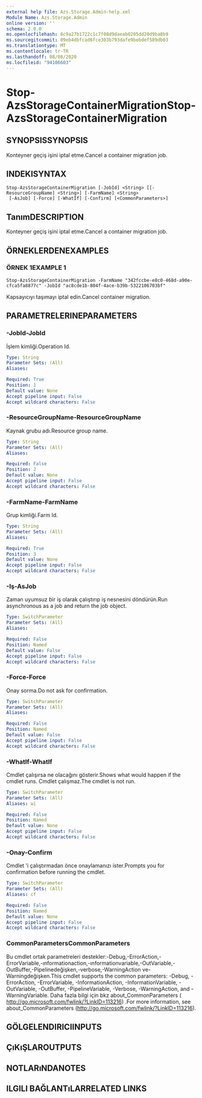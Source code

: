 ```yaml
---
external help file: Azs.Storage.Admin-help.xml
Module Name: Azs.Storage.Admin
online version: ''
schema: 2.0.0
ms.openlocfilehash: 8c9a27b1722c1c7f08d9daeab0205dd20d9ba8b9
ms.sourcegitcommit: 09eb4dbfcad6fce303b793dafe9bebdef589db03
ms.translationtype: MT
ms.contentlocale: tr-TR
ms.lasthandoff: 08/08/2020
ms.locfileid: "94106603"
---
```

# <span data-ttu-id="72f07-101">Stop-AzsStorageContainerMigration</span><span class="sxs-lookup"><span data-stu-id="72f07-101">Stop-AzsStorageContainerMigration</span></span>

## <span data-ttu-id="72f07-102">SYNOPSIS</span><span class="sxs-lookup"><span data-stu-id="72f07-102">SYNOPSIS</span></span>
<span data-ttu-id="72f07-103">Konteyner geçiş işini iptal etme.</span><span class="sxs-lookup"><span data-stu-id="72f07-103">Cancel a container migration job.</span></span>

## <span data-ttu-id="72f07-104">INDEKI</span><span class="sxs-lookup"><span data-stu-id="72f07-104">SYNTAX</span></span>

```
Stop-AzsStorageContainerMigration [-JobId] <String> [[-ResourceGroupName] <String>] [-FarmName] <String>
 [-AsJob] [-Force] [-WhatIf] [-Confirm] [<CommonParameters>]
```

## <span data-ttu-id="72f07-105">Tanım</span><span class="sxs-lookup"><span data-stu-id="72f07-105">DESCRIPTION</span></span>
<span data-ttu-id="72f07-106">Konteyner geçiş işini iptal etme.</span><span class="sxs-lookup"><span data-stu-id="72f07-106">Cancel a container migration job.</span></span>

## <span data-ttu-id="72f07-107">ÖRNEKLERDEN</span><span class="sxs-lookup"><span data-stu-id="72f07-107">EXAMPLES</span></span>

### <span data-ttu-id="72f07-108">ÖRNEK 1</span><span class="sxs-lookup"><span data-stu-id="72f07-108">EXAMPLE 1</span></span>
```
Stop-AzsStorageContainerMigration -FarmName "342fccbe-e8c0-468d-a90e-cfca5fa8877c" -JobId "ac8cde1b-804f-4ace-b39b-5322106703bf"
```

<span data-ttu-id="72f07-109">Kapsayıcıyı taşımayı iptal edin.</span><span class="sxs-lookup"><span data-stu-id="72f07-109">Cancel container migration.</span></span>

## <span data-ttu-id="72f07-110">PARAMETRELERINE</span><span class="sxs-lookup"><span data-stu-id="72f07-110">PARAMETERS</span></span>

### <span data-ttu-id="72f07-111">-JobId</span><span class="sxs-lookup"><span data-stu-id="72f07-111">-JobId</span></span>
<span data-ttu-id="72f07-112">İşlem kimliği.</span><span class="sxs-lookup"><span data-stu-id="72f07-112">Operation Id.</span></span>

```yaml
Type: String
Parameter Sets: (All)
Aliases:

Required: True
Position: 1
Default value: None
Accept pipeline input: False
Accept wildcard characters: False
```

### <span data-ttu-id="72f07-113">-ResourceGroupName</span><span class="sxs-lookup"><span data-stu-id="72f07-113">-ResourceGroupName</span></span>
<span data-ttu-id="72f07-114">Kaynak grubu adı.</span><span class="sxs-lookup"><span data-stu-id="72f07-114">Resource group name.</span></span>

```yaml
Type: String
Parameter Sets: (All)
Aliases:

Required: False
Position: 2
Default value: None
Accept pipeline input: False
Accept wildcard characters: False
```

### <span data-ttu-id="72f07-115">-FarmName</span><span class="sxs-lookup"><span data-stu-id="72f07-115">-FarmName</span></span>
<span data-ttu-id="72f07-116">Grup kimliği.</span><span class="sxs-lookup"><span data-stu-id="72f07-116">Farm Id.</span></span>

```yaml
Type: String
Parameter Sets: (All)
Aliases:

Required: True
Position: 3
Default value: None
Accept pipeline input: False
Accept wildcard characters: False
```

### <span data-ttu-id="72f07-117">-Iş</span><span class="sxs-lookup"><span data-stu-id="72f07-117">-AsJob</span></span>
<span data-ttu-id="72f07-118">Zaman uyumsuz bir iş olarak çalıştırıp iş nesnesini döndürün.</span><span class="sxs-lookup"><span data-stu-id="72f07-118">Run asynchronous as a job and return the job object.</span></span>

```yaml
Type: SwitchParameter
Parameter Sets: (All)
Aliases:

Required: False
Position: Named
Default value: False
Accept pipeline input: False
Accept wildcard characters: False
```

### <span data-ttu-id="72f07-119">-Force</span><span class="sxs-lookup"><span data-stu-id="72f07-119">-Force</span></span>
<span data-ttu-id="72f07-120">Onay sorma.</span><span class="sxs-lookup"><span data-stu-id="72f07-120">Do not ask for confirmation.</span></span>

```yaml
Type: SwitchParameter
Parameter Sets: (All)
Aliases:

Required: False
Position: Named
Default value: False
Accept pipeline input: False
Accept wildcard characters: False
```

### <span data-ttu-id="72f07-121">-WhatIf</span><span class="sxs-lookup"><span data-stu-id="72f07-121">-WhatIf</span></span>
<span data-ttu-id="72f07-122">Cmdlet çalışırsa ne olacağını gösterir.</span><span class="sxs-lookup"><span data-stu-id="72f07-122">Shows what would happen if the cmdlet runs.</span></span>
<span data-ttu-id="72f07-123">Cmdlet çalışmaz.</span><span class="sxs-lookup"><span data-stu-id="72f07-123">The cmdlet is not run.</span></span>

```yaml
Type: SwitchParameter
Parameter Sets: (All)
Aliases: wi

Required: False
Position: Named
Default value: None
Accept pipeline input: False
Accept wildcard characters: False
```

### <span data-ttu-id="72f07-124">-Onay</span><span class="sxs-lookup"><span data-stu-id="72f07-124">-Confirm</span></span>
<span data-ttu-id="72f07-125">Cmdlet 'i çalıştırmadan önce onaylamanızı ister.</span><span class="sxs-lookup"><span data-stu-id="72f07-125">Prompts you for confirmation before running the cmdlet.</span></span>

```yaml
Type: SwitchParameter
Parameter Sets: (All)
Aliases: cf

Required: False
Position: Named
Default value: None
Accept pipeline input: False
Accept wildcard characters: False
```

### <span data-ttu-id="72f07-126">CommonParameters</span><span class="sxs-lookup"><span data-stu-id="72f07-126">CommonParameters</span></span>
<span data-ttu-id="72f07-127">Bu cmdlet ortak parametreleri destekler:-Debug,-ErrorAction,-ErrorVariable,-ınformationaction,-ınformationvariable,-OutVariable,-OutBuffer,-Pipelinedeğişken,-verbose,-WarningAction ve-Warningdeğişken.</span><span class="sxs-lookup"><span data-stu-id="72f07-127">This cmdlet supports the common parameters: -Debug, -ErrorAction, -ErrorVariable, -InformationAction, -InformationVariable, -OutVariable, -OutBuffer, -PipelineVariable, -Verbose, -WarningAction, and -WarningVariable.</span></span> <span data-ttu-id="72f07-128">Daha fazla bilgi için bkz about_CommonParameters ( http://go.microsoft.com/fwlink/?LinkID=113216) .</span><span class="sxs-lookup"><span data-stu-id="72f07-128">For more information, see about_CommonParameters (http://go.microsoft.com/fwlink/?LinkID=113216).</span></span>

## <span data-ttu-id="72f07-129">GÖLGELENDIRICI</span><span class="sxs-lookup"><span data-stu-id="72f07-129">INPUTS</span></span>

## <span data-ttu-id="72f07-130">ÇıKıŞLAR</span><span class="sxs-lookup"><span data-stu-id="72f07-130">OUTPUTS</span></span>

## <span data-ttu-id="72f07-131">NOTLARıNDA</span><span class="sxs-lookup"><span data-stu-id="72f07-131">NOTES</span></span>

## <span data-ttu-id="72f07-132">ILGILI BAĞLANTıLAR</span><span class="sxs-lookup"><span data-stu-id="72f07-132">RELATED LINKS</span></span>
